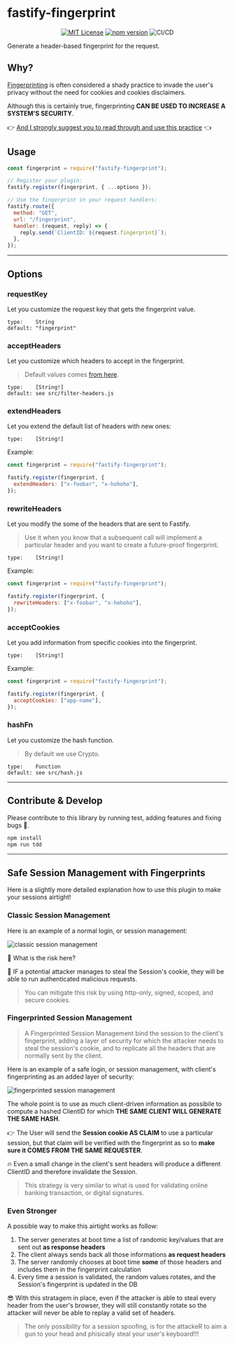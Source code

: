 # fastify-fingerprint

<div align="center">

[![MIT License](https://img.shields.io/github/license/marcopeg/fastify-fingerprint.svg?color=blue)](https://github.com/marcopeg/fastify-fingerprint/blob/master/LICENSE)
[![npm version](https://badge.fury.io/js/fastify-fingerprint.svg)](https://badge.fury.io/js/fastify-fingerprint)
![CI/CD](https://github.com/marcopeg/fastify-fingerprint/actions/workflows/npm-publish.yml/badge.svg)

</div>

Generate a header-based fingerprint for the request.

## Why?

[Fingerprinting](https://en.wikipedia.org/wiki/Device_fingerprint) is often considered a shady practice to invade the user's privacy without the need for cookies and cookies disclaimers.

Although this is certainly true, fingerprinting **CAN BE USED TO INCREASE A SYSTEM'S SECURITY**.

👉 [And I strongly suggest you to read through and use this practice](#safe-session-management-with-fingerprints) 👈

## Usage

```js
const fingerprint = require("fastify-fingerprint");

// Register your plugin:
fastify.register(fingerprint, { ...options });

// Use the fingerprint in your request handlers:
fastify.route({
  method: "GET",
  url: "/fingerprint",
  handler: (request, reply) => {
    reply.send(`ClientID: ${request.fingerprint}`);
  },
});
```

---

## Options

### requestKey

Let you customize the request key that gets the fingerprint value.

```
type:    String
default: "fingerprint"
```

### acceptHeaders

Let you customize which headers to accept in the fingerprint.

> Default values comes [from here](https://privacycheck.sec.lrz.de/passive/fp_hs/fp_header_signature.php).

```
type:    [String!]
default: see src/filter-headers.js
```

### extendHeaders

Let you extend the default list of headers with new ones:

```
type:    [String!]
```

Example:

```js
const fingerprint = require("fastify-fingerprint");

fastify.register(fingerprint, {
  extendHeaders: ["x-foobar", "x-hohoho"],
});
```

### rewriteHeaders

Let you modify the some of the headers that are sent to Fastify.

> Use it when you know that a subsequent call will implement a particular header and you want to create a future-proof fingerprint.

```
type:    [String!]
```

Example:

```js
const fingerprint = require("fastify-fingerprint");

fastify.register(fingerprint, {
  rewriteHeaders: ["x-foobar", "x-hohoho"],
});
```

### acceptCookies

Let you add information from specific cookies into the fingerprint.

```
type:    [String!]
```

Example:

```js
const fingerprint = require("fastify-fingerprint");

fastify.register(fingerprint, {
  acceptCookies: ["app-name"],
});
```

### hashFn

Let you customize the hash function.

> By default we use Crypto.

```
type:    Function
default: see src/hash.js
```

---

## Contribute & Develop

Please contribute to this library by running test, adding features and fixing bugs 🙏.

```js
npm install
npm run tdd
```

---

## Safe Session Management with Fingerprints

Here is a slightly more detailed explanation how to use this plugin to make your sessions airtight!

### Classic Session Management

Here is an example of a normal login, or session management:

![classic session management](./docs//session-management-classic.png)

🧐 What is the risk here?

🚧 IF a potential attacker manages to steal the Session's cookie, they will be able to run authenticated malicious requests.

> You can mitigate this risk by using http-only, signed, scoped, and secure cookies.

### Fingerprinted Session Management

> A Fingerprinted Session Management bind the session to the client's fingerprint, adding a layer of security for which the attacker needs to steal the session's cookie, and to replicate all the headers that are normally sent by the client.

Here is an example of a safe login, or session management, with client's fingerprinting as an added layer of security:

![fingerprinted session management](./docs//session-management-fingerprinted.png)

The whole point is to use as much client-driven information as possibile to compute a
hashed ClientID for which **THE SAME CLIENT WILL GENERATE THE SAME HASH**.

👉 The User will send the **Session cookie AS CLAIM** to use a particular session, but that claim
will be verified with the fingerprint as so to **make sure it COMES FROM THE SAME REQUESTER**.

🔥 Even a small change in the client's sent headers will produce a different ClientID
and therefore invalidate the Session.

> This strategy is very similar to what is used for validating online banking transaction,
> or digital signatures.

### Even Stronger

A possible way to make this airtight works as follow:

1. The server generates at boot time a list of randomic key/values that are sent
   out **as response headers**
2. The client always sends back all those informations **as request headers**
3. The server randomly chooses at boot time **some** of those headers and includes
   them in the fingerprint calculation
4. Every time a session is validated, the random values rotates, and the Session's
   fingerprint is updated in the DB

😎 With this stratagem in place, even if the attacker is able to steal every header
from the user's browser, they will still constantly rotate so the attacker will never be able to replay a valid set of headers.

> The only possibility for a session spoofing, is for the attackeR to aim a gun to your
> head and phisically steal your user's keyboard!!!
